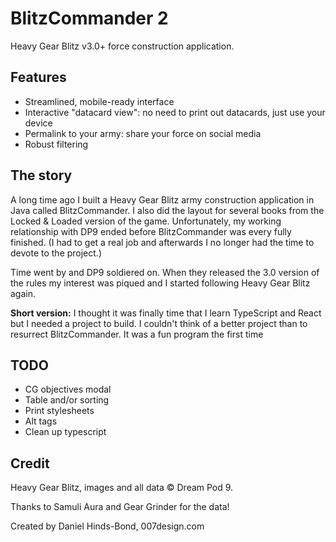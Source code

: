 # BlitzCommander 2
Heavy Gear Blitz v3.0+ force construction application.

## Features
- Streamlined, mobile-ready interface
- Interactive "datacard view": no need to print out datacards, just use your device
- Permalink to your army: share your force on social media
- Robust filtering

## The story
A long time ago I built a Heavy Gear Blitz army construction application in Java called BlitzCommander. I also did the layout for several books from the Locked & Loaded version of the game. Unfortunately, my working relationship with DP9 ended before BlitzCommander was every fully finished. (I had to get a real job and afterwards I no longer had the time to devote to the project.)

Time went by and DP9 soldiered on. When they released the 3.0 version of the rules my interest was piqued and I started following Heavy Gear Blitz again.

**Short version:** I thought it was finally time that I learn TypeScript and React but I needed a project to build. I couldn't think of a better project than to resurrect BlitzCommander. It was a fun program the first time

## TODO
- CG objectives modal
- Table and/or sorting
- Print stylesheets
- Alt tags
- Clean up typescript

## Credit
Heavy Gear Blitz, images and all data © Dream Pod 9.

Thanks to Samuli Aura and Gear Grinder for the data!

Created by Daniel Hinds-Bond, 007design.com